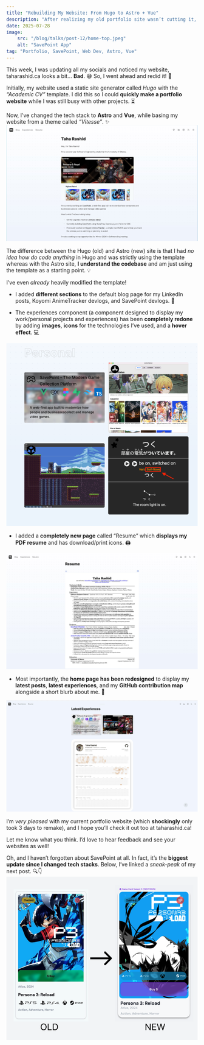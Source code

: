 ```yaml
---
title: "Rebuilding My Website: From Hugo to Astro + Vue"
description: "After realizing my old portfolio site wasn’t cutting it, I rebuilt taharashid.ca using Astro and Vue in just 3 days! Here’s a breakdown of the tech switch, design upgrades, and new features like my Resume page, GitHub heatmap, and a SavePoint sneak peek."
date: 2025-07-28
image:
    src: "/blog/talks/post-12/home-top.jpeg"
    alt: "SavePoint App"
tag: "Portfolio, SavePoint, Web Dev, Astro, Vue"
---
```


This week, I was updating all my socials and noticed my website, taharashid.ca looks a bit… **Bad**. 😅
So, I went ahead and redid it! 🚀

Initially, my website used a static site generator called *Hugo* with the *“Academic CV”* template. I did this so I could **quickly make a portfolio website** while I was still busy with other projects. ⏳

Now, I’ve changed the tech stack to **Astro** and **Vue**, while basing my website from a theme called *“Vitesse”*. ✨
<img src="/public/blog/talks/post-12/home-top.jpeg" alt="home top" style="max-height: 800px; width: auto">

The difference between the Hugo (old) and Astro (new) site is that I had *no idea how do code anything* in Hugo and was strictly using the template whereas with the Astro site, **I understand the codebase** and am just using the template as a starting point. 💡

I’ve even *already* heavily modified the template!
- I added **different sections** to the default blog page for my LinkedIn posts, Koyomi AnimeTracker devlogs, and SavePoint devlogs. 📝

- The experiences component (a component designed to display my work/personal projects and experiences) has been **completely redone** by adding **images**, **icons** for the technologies I’ve used, and a **hover effect**. 💻
<img src="/public/blog/talks/post-12/experiences.png" alt="experiences page" style="max-height: 800px; width: auto">

- I added a **completely new page** called “Resume” which **displays my PDF resume** and has download/print icons. 🖨️
<img src="/public/blog/talks/post-12/resume.jpeg" alt="resume page" style="max-height: 800px; width: auto">

- Most importantly, the **home page has been redesigned** to display my **latest posts**, **latest experiences**, and my **GitHub contribution map** alongside a short blurb about me. 👋
<img src="/public/blog/talks/post-12/home-bottom.jpeg" alt="home bottom" style="max-height: 800px; width: auto">

I’m *very pleased* with my current portfolio website (which **shockingly** only took 3 days to remake), and I hope you’ll check it out too at taharashid.ca!

Let me know what you think. I’d love to hear feedback and see your websites as well!

Oh, and I haven’t forgotten about SavePoint at all. In fact, it’s the **biggest update since I changed tech stacks**. Below, I’ve linked a *sneak-peak* of my next post. 🔍👇
<img src="/public/blog/talks/post-12/savepoint-sneak-peak.png" alt="savepoint sneak peak" style="max-height: 800px; width: auto">

